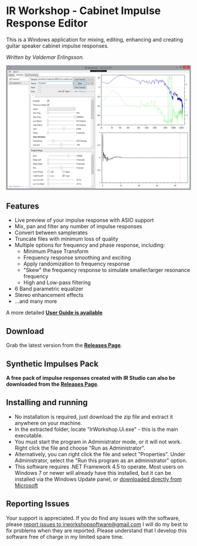 # IR Workshop - Cabinet Impulse Response Editor

This is a Windows application for mixing, editing, enhancing and creating guitar speaker cabinet impulse responses. 

*Written by Valdemar Erlingsson.*

![](Guide/Screenshot2.png)

## Features

* Live preview of your impulse response with ASIO support
* Mix, pan and filter any number of impulse responses
* Convert between samplerates
* Truncate files with minimum loss of quality
* Multiple options for frequency and phase response, including:
  * Minimum Phase Transform
  * Frequency response smoothing and exciting
  * Apply randomization to frequency response
  * "Skew" the frequency response to simulate smaller/larger resonance frequency
  * High and Low-pass filtering
* 6 Band parametric equalizer
* Stereo enhancement effects
* ...and many more

A more detailed **[User Guide is available](https://github.com/ValdemarOrn/IRWorkshop/blob/master/Guide/Readme.md)**

## Download

Grab the latest version from the **[Releases Page](https://github.com/ValdemarOrn/IRWorkshop/releases)**.

## Synthetic Impulses Pack

**A free pack of impulse responses created with IR Studio can also be downloaded from the [Releases Page](https://github.com/ValdemarOrn/IRWorkshop/releases/tag/v0.1.0)**.

## Installing and running

* No installation is required, just download the zip file and extract it anywhere on your machine.
* In the extracted folder, locate "IrWorkshop.Ui.exe" - this is the main executable.
* You must start the program in Administrator mode, or it will not work. Right click the file and choose "Run as Administrator".
* Alternatively, you can right click the file and select "Properties". Under Administrator, select the "Run this program as an administrator" option.
* This software requires .NET Framework 4.5 to operate. Most users on Windows 7 or newer will already have this installed, but it can be installed via the Windows Update panel, or [downloaded directly from Microsoft](https://www.microsoft.com/en-gb/download/details.aspx?id=30653)

## Reporting Issues

Your support is appreciated. If you do find any issues with the software, please [report issues to irworkshopsoftware@gmail.com](mailto:irworkshopsoftware@gmail.com) I will do my best to fix problems when they are reported. Please understand that I develop this software free of charge in my limited spare time.
